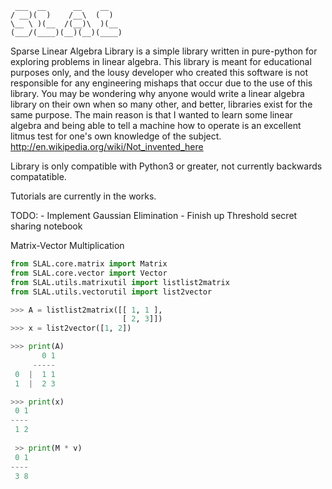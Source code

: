 ```
 ___  __      __    __   
/ __)(  )    /__\  (  )  
\__ \ )(__  /(__)\  )(__ 
(___/(____)(__)(__)(____)
```
Sparse Linear Algebra Library is
a simple library written in pure-python for exploring problems in linear algebra.
This library is meant for educational purposes only, and the lousy developer who created
this software is not responsible for any engineering mishaps that occur due to the use
of this library. 
You may be wondering why anyone would write a linear algebra library on their own when so many other, and better, libraries exist for the same purpose. The main reason is that I wanted to learn some linear algebra and being able to tell a machine how to operate  is an excellent litmus test for one's own knowledge of the subject.  
http://en.wikipedia.org/wiki/Not_invented_here

Library is only compatible with Python3 or greater, not currently backwards compatatible. 

Tutorials are currently in the works.

TODO: 
	- Implement Gaussian Elimination 
	- Finish up Threshold secret sharing notebook

Matrix-Vector Multiplication 
```python
from SLAL.core.matrix import Matrix
from SLAL.core.vector import Vector
from SLAL.utils.matrixutil import listlist2matrix
from SLAL.utils.vectorutil import list2vector

>>> A = listlist2matrix([[ 1, 1 ],
                         [ 2, 3]])
>>> x = list2vector([1, 2])

>>> print(A)
       0 1
     -----
 0  |  1 1
 1  |  2 3

>>> print(x)
 0 1
----
 1 2
 
 >> print(M * v)
 0 1
----
 3 8  


```
